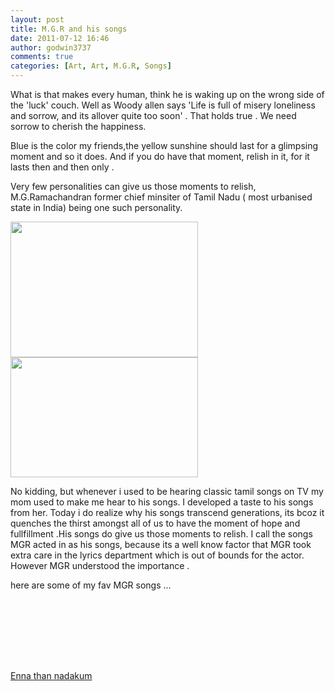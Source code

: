 ```yaml
---
layout: post
title: M.G.R and his songs
date: 2011-07-12 16:46
author: godwin3737
comments: true
categories: [Art, Art, M.G.R, Songs]
---
```

What is that makes every human, think he is waking up on the wrong side of the 'luck' couch. Well as Woody allen says 'Life is full of misery loneliness and sorrow, and its allover quite too soon' . That holds true . We need sorrow to cherish the happiness.

Blue is the color my friends,the yellow sunshine should last for a glimpsing moment and so it does. And if you do have that moment, relish in it, for it lasts then and then only .

Very few personalities can give us those moments to relish, M.G.Ramachandran former chief minsiter of Tamil Nadu ( most urbanised state in India) being one such personality.

<a href="http://gptp.azurewebsites.net/wp-content/uploads/2011/07/MGR3zzaa.jpg"><img class="alignnone size-medium wp-image-47" title="MGR_addressing_a_rally" src="http://gptp.azurewebsites.net/wp-content/uploads/2011/07/MGR3zzaa-300x217.jpg" alt="" width="300" height="217" /></a><a href="http://gptp.azurewebsites.net/wp-content/uploads/2011/07/t_mgr.jpg"> </a><a href="http://gptp.azurewebsites.net/wp-content/uploads/2011/07/t_mgr.jpg"><img class="alignnone size-medium wp-image-48" title="mgr_the_peoples_actor" src="http://gptp.azurewebsites.net/wp-content/uploads/2011/07/t_mgr-300x192.jpg" alt="" width="300" height="192" /></a>

No kidding, but whenever i used to be hearing classic tamil songs on TV my mom used to make me hear to his songs. I developed a taste to his songs from her. Today i do realize why his songs transcend generations, its bcoz it quenches the thirst amongst all of us to have the moment of hope and fullfillment .His songs do give us those moments to relish. I call the songs MGR acted in as his songs, because its a well know factor that MGR took extra care in the lyrics department which is out of bounds for the actor. However MGR understood the importance .

here are some of my fav MGR songs ...

<object classid="clsid:d27cdb6e-ae6d-11cf-96b8-444553540000" width="150" height="100" codebase="http://download.macromedia.com/pub/shockwave/cabs/flash/swflash.cab#version=6,0,40,0"><param name="quality" value="high" /><param name="src" value="http://www.youtube.com/v/z245kGj9IYo" /><param name="bgcolor" value="#e9967a" /><embed type="application/x-shockwave-flash" width="150" height="100" src="http://www.youtube.com/v/z245kGj9IYo" bgcolor="#e9967a" quality="high"></embed></object>

<a href="http://www.youtube.com/watch?v=z245kGj9IYo">Enna than nadakum</a>
